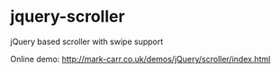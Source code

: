 jquery-scroller
===============

jQuery based scroller with swipe support

Online demo: http://mark-carr.co.uk/demos/jQuery/scroller/index.html

